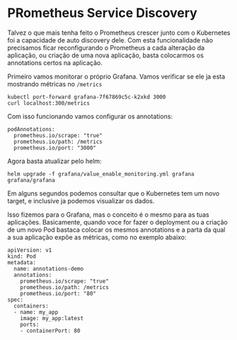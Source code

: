# PRometheus Service Discovery

Talvez o que mais tenha feito o Prometheus crescer junto com o Kubernetes foi a capacidade de auto discovery dele. Com esta funcionalidade não precisamos ficar reconfigurando o Prometheus a cada alteração da aplicação, ou criação de uma nova aplicação, basta colocarmos os annotations certos na aplicação.

Primeiro vamos monitorar o próprio Grafana. Vamos verificar se ele ja esta mostrando métricas no `/metrics`

```
kubectl port-forward grafana-7f67869c5c-k2xkd 3000
curl localhost:300/metrics
```

Com isso funcionando vamos configurar os annotations:

```
podAnnotations:
  prometheus.io/scrape: "true"
  prometheus.io/path: /metrics
  prometheus.io/port: "3000"
```

Agora basta atualizar pelo helm:

```
helm upgrade -f grafana/value_enable_monitoring.yml grafana grafana/grafana
```

Em alguns segundos podemos consultar que o Kubernetes tem um novo target, e inclusive ja podemos visualizar os dados.

Isso fizemos para o Grafana, mas o conceito é o mesmo para as tuas aplicações. Basicamente, quando voce for fazer o deployment ou a criação de um novo Pod bastaca colocar os mesmos annotations e a parta da qual a sua aplicação expõe as métricas, como no exemplo abaixo:

```
apiVersion: v1
kind: Pod
metadata:
  name: annotations-demo
  annotations:
    prometheus.io/scrape: "true"
    prometheus.io/path: /metrics
    prometheus.io/port: "80"
spec:
  containers:
  - name: my_app
    image: my_app:latest
    ports:
    - containerPort: 80
```

